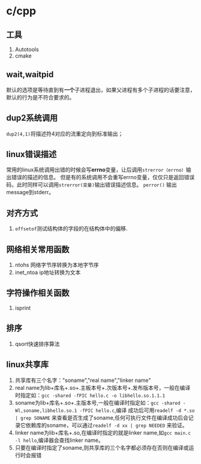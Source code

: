 # c/cpp

## 工具

1. Autotools
2. cmake

## wait,waitpid

默认的选项是等待直到有**一个**子进程退出，如果父进程有多个子进程的话要注意， 默认的行为是不符合要求的。

## dup2系统调用

`dup2(4,1)`将描述符4对应的流重定向到标准输出；

## linux错误描述

常用的linux系统调用出错的时候会写**errno**变量，让后调用`strerror（errno）`输出错误的描述的信息。 但是有的系统调用不会重写errno变量，仅仅只是返回错误码，此时同样可以调用`strerror(变量)`输出错误描述信息。 `perror()` 输出message到stderr。

## 对齐方式

1. `offsetof`测试结构体的字段的在结构体中的偏移.

## 网络相关常用函数

1. ntohs 网络字节序转换为本地字节序
2. inet\_ntoa ip地址转换为文本

## 字符操作相关函数

1. isprint

## 排序

1. qsort快速排序算法

## linux共享库

1. 共享库有三个名字："soname","real name","linker name"
2. real name为lib+库名+.so+.主板本号+.次版本号+.发布版本号，一般在编译时指定如：`gcc -shared -fPIC hello.c -o libhello.so.1.1.1` 
3. soname为lib+库名+.so+.主版本号,一般在编译时指定如：`gcc -shared -Wl,soname,libhello.so.1 -fPIC hello.c`,编译  成功后可用`readelf -d *.so | grep SONAME` 来查看是否生成了soname,任何可执行文件在编译成功后会记录它依赖库的soname，可以通过`readelf -d xx | grep NEEDED`  来验证。
4. linker name为lib+库名+.so,在编译时指定的就是linker name,如`gcc main.c -l hello`,编译器会查找linker name。
5. 只要在编译时指定了soname,则共享库的三个名字都必须存在否则在编译或运行时会报错

